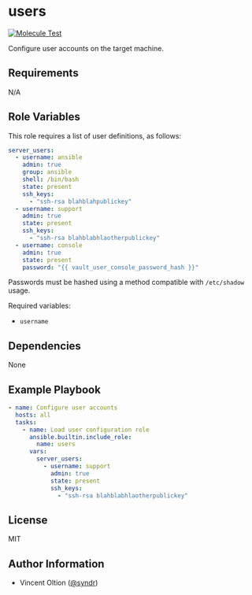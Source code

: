 users
=========

[![Molecule Test](https://github.com/syndr/ansible-role-users/actions/workflows/main.yml/badge.svg)](https://github.com/syndr/ansible-role-users/actions/workflows/main.yml)

Configure user accounts on the target machine.

Requirements
------------

N/A

Role Variables
--------------

This role requires a list of user definitions, as follows:

```yaml
server_users:
  - username: ansible
    admin: true
    group: ansible
    shell: /bin/bash
    state: present
    ssh_keys:
      - "ssh-rsa blahblahpublickey"
  - username: support
    admin: true
    state: present
    ssh_keys:
      - "ssh-rsa blahblabhlaotherpublickey"
  - username: console
    admin: true
    state: present
    password: "{{ vault_user_console_password_hash }}"
```

Passwords must be hashed using a method compatible with `/etc/shadow` usage.

Required variables:
- `username`

Dependencies
------------

None

Example Playbook
----------------

```yaml
- name: Configure user accounts
  hosts: all
  tasks:
    - name: Load user configuration role
      ansible.builtin.include_role:
        name: users
      vars:
        server_users:
          - username: support
            admin: true
            state: present
            ssh_keys:
              - "ssh-rsa blahblabhlaotherpublickey"
```

License
-------

MIT

Author Information
------------------

- Vincent Oltion ([@syndr](https://github.com/syndr/))

